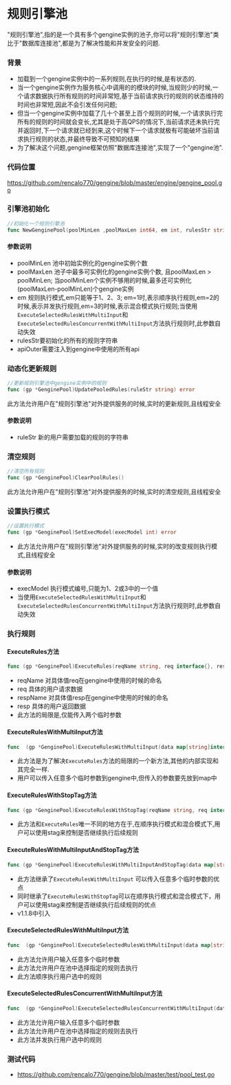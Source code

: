 # 规则引擎池
"规则引擎池",指的是一个具有多个gengine实例的池子,你可以将"规则引擎池"类比于"数据库连接池",都是为了解决性能和并发安全的问题.

### 背景

- 加载到一个gengine实例中的一系列规则,在执行的时候,是有状态的.
- 当一个gengine实例作为服务核心中调用的的模块的时候,当规则少的时候,一个请求数据执行所有规则的时间非常短,基于当前请求执行的规则的状态维持的时间也非常短,因此不会引发任何问题;
- 但当一个gengine实例中加载了几十个甚至上百个规则的时候,一个请求执行完所有的规则的时间就会变长,尤其是处于高QPS的情况下,当前请求还未执行完并返回时,下一个请求就已经到来,这个时候下一个请求就极有可能破坏当前请求执行规则的状态,并最终导致不可预知的结果
- 为了解决这个问题,gengine框架仿照"数据库连接池",实现了一个"gengine池".

### 代码位置
https://github.com/rencalo770/gengine/blob/master/engine/gengine_pool.go

### 引擎池初始化
```go
//初始化一个规则引擎池
func NewGenginePool(poolMinLen ,poolMaxLen int64, em int, rulesStr string, apiOuter map[string]interface{})
```
#### 参数说明
- poolMinLen 池中初始实例化的gengine实例个数 
- poolMaxLen 池子中最多可实例化的gengine实例个数, 且poolMaxLen > poolMinLen; 当poolMinLen个实例不够用的时候,最多还可实例化(poolMaxLen-poolMinLen)个gengine实例
- em 规则执行模式,em只能等于1、2、3; em=1时,表示顺序执行规则,em=2的时候,表示并发执行规则,em=3的时候,表示混合模式执行规则;当使用```ExecuteSelectedRulesWithMultiInput```和```ExecuteSelectedRulesConcurrentWithMultiInput```方法执行规则时,此参数自动失效
- rulesStr要初始化的所有的规则字符串
- apiOuter需要注入到gengine中使用的所有api

### 动态化更新规则
```go 
//更新规则引擎池中gengine实例中的规则
func (gp *GenginePool)UpdatePooledRules(ruleStr string) error
```
此方法允许用户在"规则引擎池"对外提供服务的时候,实时的更新规则,且线程安全

#### 参数说明
- ruleStr 新的用户需要加载的规则的字符串

### 清空规则
```go
//清空所有规则
func (gp *GenginePool)ClearPoolRules()
```
此方法允许用户在"规则引擎池"对外提供服务的时候,实时的清空规则,且线程安全

### 设置执行模式
```go
//设置执行模式
func (gp *GenginePool)SetExecModel(execModel int) error 
```
- 此方法允许用户在"规则引擎池"对外提供服务的时候,实时的改变规则执行模式,且线程安全

#### 参数说明
- execModel 执行模式编号,只能为1、2或3中的一个值
- 当使用```ExecuteSelectedRulesWithMultiInput```和```ExecuteSelectedRulesConcurrentWithMultiInput```方法执行规则时,此参数自动失效
### 执行规则

#### ExecuteRules方法
 ```go
func (gp *GenginePool)ExecuteRules(reqName string, req interface{}, respName string, resp interface{}) error
```
- reqName 对具体值req在gengine中使用的时候的命名
- req 具体的用户请求数据
- respName 对具体值resp在gengine中使用的时候的命名
- resp 具体的用户返回数据
- 此方法的局限是,仅能传入两个临时参数

#### ExecuteRulesWithMultiInput方法
```go
func  (gp *GenginePool)ExecuteRulesWithMultiInput(data map[string]interface{}) error
```
- 此方法是为了解决```ExecuteRules```方法的局限的一个新方法,其他的内部实现和其完全一样.
- 用户可以传入任意多个临时参数到gengine中,但传入的参数要先放到map中

#### ExecuteRulesWithStopTag方法
```go
func (gp *GenginePool)ExecuteRulesWithStopTag(reqName string, req interface{}, respName string, resp interface{}, stag *Stag) error
```
- 此方法和```ExecuteRules```唯一不同的地方在于,在顺序执行模式和混合模式下,用户可以使用stag来控制是否继续执行后续规则

#### ExecuteRulesWithMultiInputAndStopTag方法
```go
func (gp *GenginePool)ExecuteRulesWithMultiInputAndStopTag(data map[string]interface{}, stag *Stag) error 
```
- 此方法继承了```ExecuteRulesWithMultiInput``` 可以传入任意多个临时参数的优点
- 同时继承了```ExecuteRulesWithStopTag```可以在顺序执行模式和混合模式下，用户可以使用stag来控制是否继续执行后续规则的优点
- v1.1.8中引入

#### ExecuteSelectedRulesWithMultiInput方法
```go
func  (gp *GenginePool)ExecuteSelectedRulesWithMultiInput(data map[string]interface{}, names []string) error
```
- 此方法允许用户输入任意多个临时参数
- 此方法允许用户在池中选择指定的规则去执行
- 此方法顺序执行用户选中的规则

#### ExecuteSelectedRulesConcurrentWithMultiInput方法
```go
func  (gp *GenginePool)ExecuteSelectedRulesConcurrentWithMultiInput(data map[string]interface{}, names []string) error
```
- 此方法允许用户输入任意多个临时参数
- 此方法允许用户在池中选择指定的规则去执行
- 此方法并发执行用户选中的规则

### 测试代码
- https://github.com/rencalo770/gengine/blob/master/test/pool_test.go



















